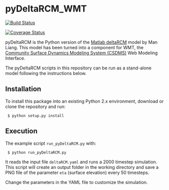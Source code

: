 # pyDeltaRCM_WMT

[![Build Status](https://travis-ci.org/elbeejay/pyDeltaRCM_WMT.svg?branch=develop)](https://travis-ci.org/elbeejay/pyDeltaRCM_WMT)

[![Coverage Status](https://coveralls.io/repos/github/elbeejay/pyDeltaRCM_WMT/badge.svg?branch=develop)](https://coveralls.io/github/elbeejay/pyDeltaRCM_WMT?branch=develop)

pyDeltaRCM is the Python version of the [Matlab deltaRCM](http://csdms.colorado.edu/wiki/Model:DeltaRCM) model by Man Liang. This model has been turned into a component for WMT, the [Community Surface Dynamics Modeling System (CSDMS)](http://csdms.colorado.edu/wiki/Main_Page) Web Modeling Interface.

The pyDeltaRCM scripts in this repository can be run as a stand-alone model following the instructions below.

## Installation

To install this package into an existing Python 2.x environment, download or clone the repository and run:

``` $ python setup.py install```

## Execution

The example script `run_pyDeltaRCM.py` with:

``` $ python run_pyDeltaRCM.py```

It reads the input file `deltaRCM.yaml` and runs a 2000 timestep simulation. This script will create an output folder in the working directory and save a PNG file of the parameter `eta` (surface elevation) every 50 timesteps.

Change the parameters in the YAML file to customize the simulation.
